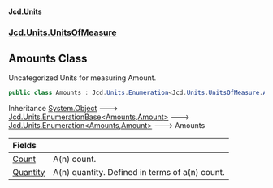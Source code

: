 #### [Jcd.Units](index.md 'index')
### [Jcd.Units.UnitsOfMeasure](Jcd.Units.UnitsOfMeasure.md 'Jcd.Units.UnitsOfMeasure')

## Amounts Class

Uncategorized Units for measuring Amount.

```csharp
public class Amounts : Jcd.Units.Enumeration<Jcd.Units.UnitsOfMeasure.Amounts, Jcd.Units.UnitTypes.Amount>
```

Inheritance [System.Object](https://docs.microsoft.com/en-us/dotnet/api/System.Object 'System.Object') &#129106; [Jcd.Units.EnumerationBase&lt;](Jcd.Units.EnumerationBase_TEnumeration,T_.md 'Jcd.Units.EnumerationBase<TEnumeration,T>')[Amounts](Jcd.Units.UnitsOfMeasure.Amounts.md 'Jcd.Units.UnitsOfMeasure.Amounts')[,](Jcd.Units.EnumerationBase_TEnumeration,T_.md 'Jcd.Units.EnumerationBase<TEnumeration,T>')[Amount](Jcd.Units.UnitTypes.Amount.md 'Jcd.Units.UnitTypes.Amount')[&gt;](Jcd.Units.EnumerationBase_TEnumeration,T_.md 'Jcd.Units.EnumerationBase<TEnumeration,T>') &#129106; [Jcd.Units.Enumeration&lt;](Jcd.Units.Enumeration_TEnumeration,T_.md 'Jcd.Units.Enumeration<TEnumeration,T>')[Amounts](Jcd.Units.UnitsOfMeasure.Amounts.md 'Jcd.Units.UnitsOfMeasure.Amounts')[,](Jcd.Units.Enumeration_TEnumeration,T_.md 'Jcd.Units.Enumeration<TEnumeration,T>')[Amount](Jcd.Units.UnitTypes.Amount.md 'Jcd.Units.UnitTypes.Amount')[&gt;](Jcd.Units.Enumeration_TEnumeration,T_.md 'Jcd.Units.Enumeration<TEnumeration,T>') &#129106; Amounts

| Fields | |
| :--- | :--- |
| [Count](Jcd.Units.UnitsOfMeasure.Amounts.Count.md 'Jcd.Units.UnitsOfMeasure.Amounts.Count') | A(n) count. |
| [Quantity](Jcd.Units.UnitsOfMeasure.Amounts.Quantity.md 'Jcd.Units.UnitsOfMeasure.Amounts.Quantity') | A(n) quantity. Defined in terms of a(n) count. |
